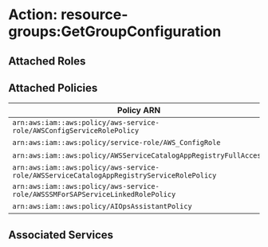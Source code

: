 # Action: resource-groups:GetGroupConfiguration

## Attached Roles

## Attached Policies

| Policy ARN | Policy Name |
|------------|-------------|
| `arn:aws:iam::aws:policy/aws-service-role/AWSConfigServiceRolePolicy` | [AWSConfigServiceRolePolicy](../policies.md#awsconfigservicerolepolicy) |
| `arn:aws:iam::aws:policy/service-role/AWS_ConfigRole` | [AWS_ConfigRole](../policies.md#aws_configrole) |
| `arn:aws:iam::aws:policy/AWSServiceCatalogAppRegistryFullAccess` | [AWSServiceCatalogAppRegistryFullAccess](../policies.md#awsservicecatalogappregistryfullaccess) |
| `arn:aws:iam::aws:policy/aws-service-role/AWSServiceCatalogAppRegistryServiceRolePolicy` | [AWSServiceCatalogAppRegistryServiceRolePolicy](../policies.md#awsservicecatalogappregistryservicerolepolicy) |
| `arn:aws:iam::aws:policy/aws-service-role/AWSSSMForSAPServiceLinkedRolePolicy` | [AWSSSMForSAPServiceLinkedRolePolicy](../policies.md#awsssmforsapservicelinkedrolepolicy) |
| `arn:aws:iam::aws:policy/AIOpsAssistantPolicy` | [AIOpsAssistantPolicy](../policies.md#aiopsassistantpolicy) |

## Associated Services

